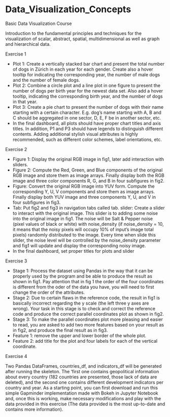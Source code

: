 # Data_Visualization_Concepts
Basic Data Visualization Course

Introduction to the fundamental principles and techniques for the visualization of scalar, abstract, spatial, multidimensional as well as graph and hierarchical data.


Exercise 1
- Plot 1: Create a vertically stacked bar chart and present the total number of dogs in Zürich in each year for
each gender. Create also a hover tooltip for indicating the corresponding year, the number of male dogs and
the number of female dogs.
- Plot 2: Combine a circle plot and a line plot in one figure to present the number of dogs per birth year for
the newest data set. Also add a hover tooltip, indicating the corresponding birth year, and the number of
dogs in that year.
- Plot 3: Create a pie chart to present the number of dogs with their name starting with a certain character.
E.g. dog’s name starting with A, B and C should be aggregated in one sector, D, E, F be in another sector,
etc.
- In the final dashboard, all plots should have proper chart titles and axis titles. In addition, P1 and P3 should
have legends to distinguish different contents. Adding additional stylish visual attributes is highly
recommended, such as different color schemes, label orientations, etc.

Exercise 2
- Figure 1: Display the original RGB image in fig1, later add interaction with sliders.
- Figure 2: Compute the Red, Green, and Blue components of the original RGB image and store them as image
arrays. Finally display both the RGB image and three color components R, G, and B in four subfigures in
fig2.
- Figure: Convert the original RGB image into YUV form. Compute the corresponding Y, U, V components and
store them as image arrays. Finally display both YUV image and three components Y, U, and V in four
subfigures in fig3.
- Tab: Put fig2 and fig3 in navigation tabs called tab.
slider: Create a slider to interact with the original image. This slider is to adding some noise into the original
image in fig1. The noise will be Salt & Pepper noise (pixel values of black or white) with noise_density (if
noise_density = 10, it means that the noisy pixels will occupy 10% of input’s image total pixels) randomly
distributed to the image. Every time when slide this slider, the noise level will be controlled by the
noise_density parameter and fig1 will update and display the corresponding noisy image.
- In the final dashboard, set proper titles for plots and slider

Exercise 3
- Stage 1: Process the dataset using Pandas in the way that it can be properly used by the
program and be able to produce the result as shown in fig1. Pay attention that in fig 1 the order of the four
coordinates is different from the oder of the data you have, you will need to first change the order of the
attributes.
- Stage 2: Due to certain flaws in the reference code, the result in fig1 is basically incorrect
regarding the y scale (the left three y axes are wrong). Your task in this stage is to check and correct the
reference code and produce the correct parallel coordinates plot as shown in fig2.
- Stage 3: To make the parallel coordinates plot more pleasing and easier to read, you are asked to
add two more features based on your result as in fig2, and produce the final result as in fig3.
- Feature 1: remove the upper and lower border of the whole plot.
- Feature 2: add title for the plot and four labels for each of the vertical coordinate.

Exercise 4

Two Pandas DataFrames, countries_df, and indicators_df will be generated after running the skeleton. The
‘first one contains geopolitical information about every country (182 countries are presented, those lack of
data are deleted), and the second one contains different development indicators per country and year. As a
starting point, you can first download and run this simple Gapminder implementation made with Bokeh in
Jupyter Notebook and, once this is working, make necessary modifications and play with the data provided
in this exercise (The data provided is the most up-to-date and contains more information).
